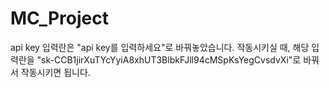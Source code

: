 # MC_Project
api key 입력란은 "api key를 입력하세요"로 바꿔놓았습니다. 작동시키실 때, 해당 입력란을 "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"로 바꿔서 작동시키면 됩니다.
